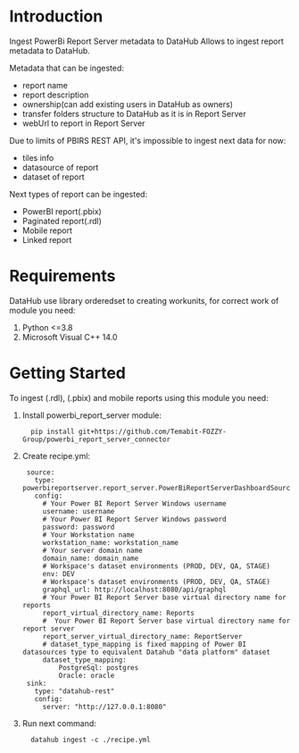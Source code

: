 # Introduction 
Ingest PowerBi Report Server metadata to DataHub
Allows to ingest report metadata to DataHub.

Metadata that can be ingested:
   - report name
   - report description
   - ownership(can add existing users in DataHub as owners)
   - transfer folders structure to DataHub as it is in Report Server
   - webUrl to report in Report Server

Due to limits of PBIRS REST API, it's impossible to ingest next data for now:
   - tiles info
   - datasource of report
   - dataset of report

Next types of report can be ingested:
   - PowerBI report(.pbix)
   - Paginated report(.rdl)
   - Mobile report
   - Linked report

# Requirements
DataHub use library orderedset to creating workunits, 
for correct work of module you need:  
   1. Python <=3.8
   2. Microsoft Visual C++ 14.0

# Getting Started
To ingest (.rdl), (.pbix) and mobile reports using this module you need:
1. Install powerbi_report_server module:
         
         pip install git+https://github.com/Temabit-FOZZY-Group/powerbi_report_server_connector

2. Create recipe.yml:

        source:
          type: powerbireportserver.report_server.PowerBiReportServerDashboardSource
          config:
            # Your Power BI Report Server Windows username
            username: username
            # Your Power BI Report Server Windows password
            password: password
            # Your Workstation name
            workstation_name: workstation_name
            # Your server domain name
            domain_name: domain_name
            # Workspace's dataset environments (PROD, DEV, QA, STAGE)
            env: DEV
            # Workspace's dataset environments (PROD, DEV, QA, STAGE)
            graphql_url: http://localhost:8080/api/graphql
            # Your Power BI Report Server base virtual directory name for reports
            report_virtual_directory_name: Reports
            #  Your Power BI Report Server base virtual directory name for report server
            report_server_virtual_directory_name: ReportServer
            # dataset_type_mapping is fixed mapping of Power BI datasources type to equivalent Datahub "data platform" dataset
            dataset_type_mapping:
                PostgreSql: postgres
                Oracle: oracle
        sink:
          type: "datahub-rest"
          config:
            server: "http://127.0.0.1:8080"
   



3. Run next command:
   
         datahub ingest -c ./recipe.yml

